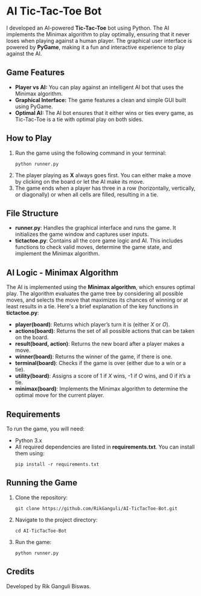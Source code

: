 <h1>AI Tic-Tac-Toe Bot</h1>

<p>
    I developed an AI-powered <strong>Tic-Tac-Toe</strong> bot using Python. 
    The AI implements the Minimax algorithm to play optimally, ensuring that it never loses when playing against a human player. 
    The graphical user interface is powered by <strong>PyGame</strong>, making it a fun and interactive experience to play against the AI.
</p>

<h2>Game Features</h2>

<ul>
    <li><strong>Player vs AI:</strong> You can play against an intelligent AI bot that uses the Minimax algorithm.</li>
    <li><strong>Graphical Interface:</strong> The game features a clean and simple GUI built using PyGame.</li>
    <li><strong>Optimal AI:</strong> The AI bot ensures that it either wins or ties every game, as Tic-Tac-Toe is a tie with optimal play on both sides.</li>
</ul>

<h2>How to Play</h2>

<ol>
    <li>Run the game using the following command in your terminal:
        <pre><code>python runner.py</code></pre>
    </li>
    <li>The player playing as <strong>X</strong> always goes first. You can either make a move by clicking on the board or let the AI make its move.</li>
    <li>The game ends when a player has three in a row (horizontally, vertically, or diagonally) or when all cells are filled, resulting in a tie.</li>
</ol>

<h2>File Structure</h2>

<ul>
    <li><strong>runner.py</strong>: Handles the graphical interface and runs the game. It initializes the game window and captures user inputs.</li>
    <li><strong>tictactoe.py</strong>: Contains all the core game logic and AI. This includes functions to check valid moves, determine the game state, and implement the Minimax algorithm.</li>
</ul>

<h2>AI Logic - Minimax Algorithm</h2>

<p>
    The AI is implemented using the <strong>Minimax algorithm</strong>, which ensures optimal play. The algorithm evaluates the game tree by considering all possible moves, and selects the move that maximizes its chances of winning or at least results in a tie. Here's a brief explanation of the key functions in <strong>tictactoe.py</strong>:
</p>

<ul>
    <li><strong>player(board)</strong>: Returns which player’s turn it is (either <em>X</em> or <em>O</em>).</li>
    <li><strong>actions(board)</strong>: Returns the set of all possible actions that can be taken on the board.</li>
    <li><strong>result(board, action)</strong>: Returns the new board after a player makes a move.</li>
    <li><strong>winner(board)</strong>: Returns the winner of the game, if there is one.</li>
    <li><strong>terminal(board)</strong>: Checks if the game is over (either due to a win or a tie).</li>
    <li><strong>utility(board)</strong>: Assigns a score of 1 if <em>X</em> wins, -1 if <em>O</em> wins, and 0 if it’s a tie.</li>
    <li><strong>minimax(board)</strong>: Implements the Minimax algorithm to determine the optimal move for the current player.</li>
</ul>

<h2>Requirements</h2>

<p>
    To run the game, you will need:
</p>

<ul>
    <li>Python 3.x</li>
    <li>All required dependencies are listed in <strong>requirements.txt</strong>. You can install them using:
        <pre><code>pip install -r requirements.txt</code></pre>
    </li>
</ul>

<h2>Running the Game</h2>

<ol>
    <li>Clone the repository:
        <pre><code>git clone https://github.com/RikGanguli/AI-TicTacToe-Bot.git</code></pre>
    </li>
    <li>Navigate to the project directory:
        <pre><code>cd AI-TicTacToe-Bot</code></pre>
    </li>
    <li>Run the game:
        <pre><code>python runner.py</code></pre>
    </li>
</ol>

<h2>Credits</h2>

<p>
    Developed by Rik Ganguli Biswas.
</p>


